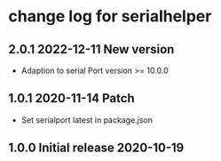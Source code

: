 # change log for serialhelper

## 2.0.1 2022-12-11 New version

- Adaption to serial Port version >= 10.0.0 

## 1.0.1 2020-11-14 Patch

- Set serialport latest in package.json

## 1.0.0 Initial release 2020-10-19
